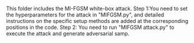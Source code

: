 This folder includes the MI-FGSM white-box attack.
Step 1:You need to set the hyperparameters for the attack in "MIFGSM.py", and detailed instructions on the specific setup methods are added at the corresponding positions in the code.
Step 2: You need to run "MIFGSM attack.py" to execute the attack and generate adversarial samp.
